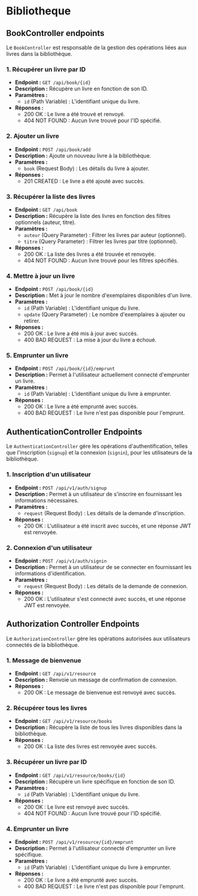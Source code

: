 # Bibliotheque


## BookController endpoints

Le `BookController` est responsable de la gestion des opérations liées aux livres dans la bibliothèque.


### 1. Récupérer un livre par ID

- **Endpoint :** `GET /api/book/{id}`
- **Description :** Récupère un livre en fonction de son ID.
- **Paramètres :**
  - `id` (Path Variable) : L'identifiant unique du livre.
- **Réponses :**
  - 200 OK : Le livre a été trouvé et renvoyé.
  - 404 NOT FOUND : Aucun livre trouvé pour l'ID spécifié.

### 2. Ajouter un livre

- **Endpoint :** `POST /api/book/add`
- **Description :** Ajoute un nouveau livre à la bibliothèque.
- **Paramètres :**
  - `book` (Request Body) : Les détails du livre à ajouter.
- **Réponses :**
  - 201 CREATED : Le livre a été ajouté avec succès.
  
### 3. Récupérer la liste des livres

- **Endpoint :** `GET /api/book`
- **Description :** Récupère la liste des livres en fonction des filtres optionnels (auteur, titre).
- **Paramètres :**
  - `auteur` (Query Parameter) : Filtrer les livres par auteur (optionnel).
  - `titre` (Query Parameter) : Filtrer les livres par titre (optionnel).
- **Réponses :**
  - 200 OK : La liste des livres a été trouvée et renvoyée.
  - 404 NOT FOUND : Aucun livre trouvé pour les filtres spécifiés.

### 4. Mettre à jour un livre

- **Endpoint :** `POST /api/book/{id}`
- **Description :** Met à jour le nombre d'exemplaires disponibles d'un livre.
- **Paramètres :**
  - `id` (Path Variable) : L'identifiant unique du livre.
  - `update` (Query Parameter) : Le nombre d'exemplaires à ajouter ou retirer.
- **Réponses :**
  - 200 OK : Le livre a été mis à jour avec succès.
  - 400 BAD REQUEST : La mise à jour du livre a échoué.

### 5. Emprunter un livre

- **Endpoint :** `POST /api/book/{id}/emprunt`
- **Description :** Permet à l'utilisateur actuellement connecté d'emprunter un livre.
- **Paramètres :**
  - `id` (Path Variable) : L'identifiant unique du livre à emprunter.
- **Réponses :**
  - 200 OK : Le livre a été emprunté avec succès.
  - 400 BAD REQUEST : Le livre n'est pas disponible pour l'emprunt.




## AuthenticationController Endpoints

Le `AuthenticationController` gère les opérations d'authentification, telles que l'inscription (`signup`) et la connexion (`signin`), pour les utilisateurs de la bibliothèque.

### 1. Inscription d'un utilisateur

- **Endpoint :** `POST /api/v1/auth/signup`
- **Description :** Permet à un utilisateur de s'inscrire en fournissant les informations nécessaires.
- **Paramètres :**
  - `request` (Request Body) : Les détails de la demande d'inscription.
- **Réponses :**
  - 200 OK : L'utilisateur a été inscrit avec succès, et une réponse JWT est renvoyée.
  
### 2. Connexion d'un utilisateur

- **Endpoint :** `POST /api/v1/auth/signin`
- **Description :** Permet à un utilisateur de se connecter en fournissant les informations d'identification.
- **Paramètres :**
  - `request` (Request Body) : Les détails de la demande de connexion.
- **Réponses :**
  - 200 OK : L'utilisateur s'est connecté avec succès, et une réponse JWT est renvoyée.






## Authorization Controller Endpoints

Le `AuthorizationController` gère les opérations autorisées aux utilisateurs connectés de la bibliothèque.

### 1. Message de bienvenue

- **Endpoint :** `GET /api/v1/resource`
- **Description :** Renvoie un message de confirmation de connexion.
- **Réponses :**
  - 200 OK : Le message de bienvenue est renvoyé avec succès.

### 2. Récupérer tous les livres

- **Endpoint :** `GET /api/v1/resource/books`
- **Description :** Récupère la liste de tous les livres disponibles dans la bibliothèque.
- **Réponses :**
  - 200 OK : La liste des livres est renvoyée avec succès.
  
### 3. Récupérer un livre par ID

- **Endpoint :** `GET /api/v1/resource/books/{id}`
- **Description :** Récupère un livre spécifique en fonction de son ID.
- **Paramètres :**
  - `id` (Path Variable) : L'identifiant unique du livre.
- **Réponses :**
  - 200 OK : Le livre est renvoyé avec succès.
  - 404 NOT FOUND : Aucun livre trouvé pour l'ID spécifié.

### 4. Emprunter un livre

- **Endpoint :** `POST /api/v1/resource/{id}/emprunt`
- **Description :** Permet à l'utilisateur connecté d'emprunter un livre spécifique.
- **Paramètres :**
  - `id` (Path Variable) : L'identifiant unique du livre à emprunter.
- **Réponses :**
  - 200 OK : Le livre a été emprunté avec succès.
  - 400 BAD REQUEST : Le livre n'est pas disponible pour l'emprunt.

